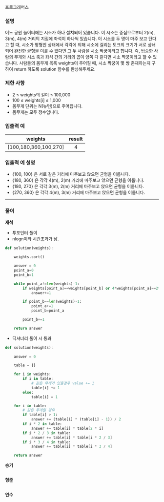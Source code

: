 프로그래머스

### **설명**

어느 공원 놀이터에는 시소가 하나 설치되어 있습니다. 이 시소는 중심으로부터 2(m), 3(m), 4(m) 거리의 지점에 좌석이 하나씩 있습니다.
이 시소를 두 명이 마주 보고 탄다고 할 때, 시소가 평형인 상태에서 각각에 의해 시소에 걸리는 토크의 크기가 서로 상쇄되어 완전한 균형을 이룰 수 있다면 그 두 사람을 시소 짝꿍이라고 합니다. 즉, 탑승한 사람의 무게와 시소 축과 좌석 간의 거리의 곱이 양쪽 다 같다면 시소 짝꿍이라고 할 수 있습니다.
사람들의 몸무게 목록 weights이 주어질 때, 시소 짝꿍이 몇 쌍 존재하는지 구하여 return 하도록 solution 함수를 완성해주세요.

### **제한 사항**
- 2 ≤ weights의 길이 ≤ 100,000
- 100 ≤ weights[i] ≤ 1,000
- 몸무게 단위는 N(뉴턴)으로 주어집니다.
- 몸무게는 모두 정수입니다.

### 입출력 예

weights|result
:--:|:--:
[100,180,360,100,270]|4


### 입출력 예 설명
- {100, 100} 은 서로 같은 거리에 마주보고 앉으면 균형을 이룹니다.
- {180, 360} 은 각각 4(m), 2(m) 거리에 마주보고 앉으면 균형을 이룹니다.
- {180, 270} 은 각각 3(m), 2(m) 거리에 마주보고 앉으면 균형을 이룹니다.
- {270, 360} 은 각각 4(m), 3(m) 거리에 마주보고 앉으면 균형을 이룹니다.

---

### **풀이**

**재석**
- 투포인터 풀이
- nlogn이라 시간초과가 남. 
```python
def solution(weights):

    weights.sort()

    answer = 0
    point_a=0
    point_b=1

    while point_a!=len(weights)-1:
        if weights[point_a]==weights[point_b] or 4*weights[point_a]==2*weights[point_b] or 3*weights[point_a]==2*weights[point_b] or 4*weights[point_a]==3*weights[point_b]:
            answer+=1

        if point_b==len(weights)-1:
            point_a+=1
            point_b=point_a

        point_b+=1

    return answer

```

- 딕셔너리 풀이 시 통과 
```python
def solution(weights):
    
    answer = 0

    table = {}

    for i in weights:
        if i in table:
            # 같은 무게가 있을경우 value += 1 
            table[i] += 1
        else:
            table[i] = 1

    for i in table:
        # 같은 무게일 경우
        if table[i] > 1:
            answer += (table[i] * (table[i] - 1)) / 2
        if i * 2 in table:
            answer += table[i] * table[2 * i]
        if i * 2 / 3 in table:
            answer += table[i] * table[i * 2 / 3]
        if i * 3 / 4 in table:
            answer += table[i] * table[i * 3 / 4]

    return answer

```
**승기**

```python

```

**형준**

```python

```

**연수**

```python

```
